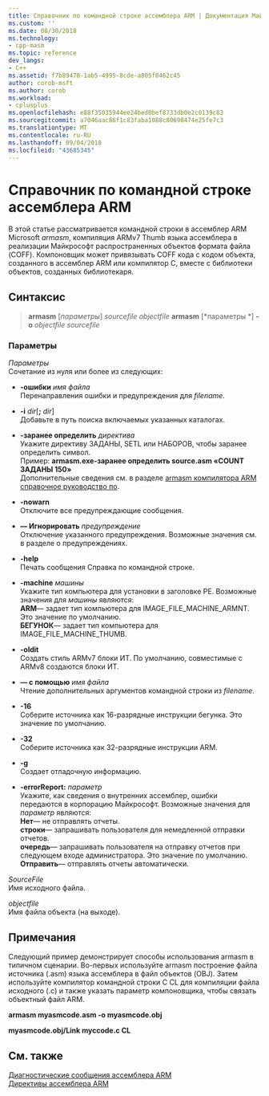 ```yaml
---
title: Справочник по командной строке ассемблера ARM | Документация Майкрософт
ms.custom: ''
ms.date: 08/30/2018
ms.technology:
- cpp-masm
ms.topic: reference
dev_langs:
- C++
ms.assetid: f7b89478-1ab5-4995-8cde-a805f0462c45
author: corob-msft
ms.author: corob
ms.workload:
- cplusplus
ms.openlocfilehash: e88f35035944ee24bed0bef8733db0e2c0139c83
ms.sourcegitcommit: a7046aac86f1c83faba1088c80698474e25fe7c3
ms.translationtype: MT
ms.contentlocale: ru-RU
ms.lasthandoff: 09/04/2018
ms.locfileid: "43685345"
---
```

# <a name="arm-assembler-command-line-reference"></a>Справочник по командной строке ассемблера ARM

В этой статье рассматривается командной строки в ассемблер ARM Microsoft *armasm*, компиляция ARMv7 Thumb языка ассемблера в реализации Майкрософт распространенных объектов формата файла (COFF). Компоновщик может привязывать COFF кода с кодом объекта, созданного в ассемблер ARM или компилятор C, вместе с библиотеки объектов, созданных библиотекаря.

## <a name="syntax"></a>Синтаксис

> **armasm** [*параметры*] *sourcefile* *objectfile*
> **armasm** [*параметры *] **-o** *objectfile* *sourcefile*

### <a name="parameters"></a>Параметры

*Параметры*<br/>
Сочетание из нуля или более из следующих:

- **-ошибки** *имя файла*<br/>
   Перенаправления ошибки и предупреждения для *filename*.

- **-i** *dir*[**;** <em>dir</em>]<br/>
   Добавьте в путь поиска включаемых указанных каталогах.

- **-заранее определить** *директива*<br/>
   Укажите директиву ЗАДАНЫ, SETL или НАБОРОВ, чтобы заранее определить символ.<br/>
   Пример: **armasm.exe-заранее определить source.asm «COUNT ЗАДАНЫ 150»**<br/>
   Дополнительные сведения см. в разделе [armasm компилятора ARM справочное руководство по](http://infocenter.arm.com/help/topic/com.arm.doc.dui0802b/index.html).

- **-nowarn**<br/>
   Отключите все предупреждающие сообщения.

- **— Игнорировать** *предупреждение*<br/>
   Отключение указанного предупреждения. Возможные значения см. в разделе о предупреждениях.

- **-help**<br/>
   Печать сообщения Справка по командной строке.

- **-machine** *машины*<br/>
   Укажите тип компьютера для установки в заголовке PE.  Возможные значения для *машины* являются:<br/>
   **ARM**— задает тип компьютера для IMAGE_FILE_MACHINE_ARMNT. Это значение по умолчанию.<br/>
   **БЕГУНОК**— задает тип компьютера для IMAGE_FILE_MACHINE_THUMB.

- **-oldit**<br/>
   Создать стиль ARMv7 блоки ИТ.  По умолчанию, совместимые с ARMv8 создаются блоки ИТ.

- **— с помощью** *имя файла*<br/>
   Чтение дополнительных аргументов командной строки из *filename*.

- **-16**<br/>
   Соберите источника как 16-разрядные инструкции бегунка.  Это значение по умолчанию.

- **-32**<br/>
   Соберите источника как 32-разрядные инструкции ARM.

- **-g**<br/>
   Создает отладочную информацию.

- **-errorReport:** *параметр*<br/>
   Укажите, как сведения о внутренних ассемблер, ошибки передаются в корпорацию Майкрософт.  Возможные значения для *параметр* являются:<br/>
   **Нет**— не отправлять отчеты.<br/>
   **строки**— запрашивать пользователя для немедленной отправки отчетов.<br/>
   **очередь**— запрашивать пользователя на отправку отчетов при следующем входе администратора. Это значение по умолчанию.<br/>
   **Отправить**— отправлять отчеты автоматически.

*SourceFile*<br/>
Имя исходного файла.

*objectfile*<br/>
Имя файла объекта (на выходе).

## <a name="remarks"></a>Примечания

Следующий пример демонстрирует способы использования armasm в типичном сценарии. Во-первых используйте armasm построение файла источника (.asm) языка ассемблера в файл объектов (OBJ). Затем используйте компилятор командной строки C CL для компиляции файла исходного (.c) и также указать параметр компоновщика, чтобы связать объектный файл ARM.

**armasm myasmcode.asm -o myasmcode.obj**

**myasmcode.obj/Link myccode.c CL**

## <a name="see-also"></a>См. также

[Диагностические сообщения ассемблера ARM](../../assembler/arm/arm-assembler-diagnostic-messages.md)<br/>
[Директивы ассемблера ARM](../../assembler/arm/arm-assembler-directives.md)<br/>
